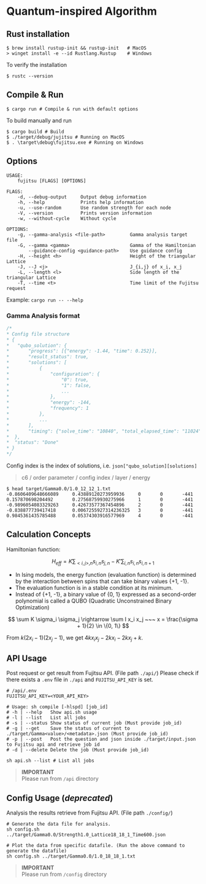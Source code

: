 # Quantum-inspired Algorithm

## Rust installation

```shell
$ brew install rustup-init && rustup-init   # MacOS
> winget install -e --id Rustlang.Rustup    # Windows
```

To verify the installation

```shell
$ rustc --version
```

## Compile & Run

```shell
$ cargo run # Compile & run with default options
```

To build manually and run

```shell
$ cargo build # Build
$ ./target/debug/jujitsu # Running on MacOS
$ . \target\debug\fujitsu.exe # Running on Windows
```

## Options

```
USAGE:
    fujitsu [FLAGS] [OPTIONS]

FLAGS:
    -d, --debug-output     Output debug information
    -h, --help             Prints help information
    -u, --use-random       Use random strength for each node
    -V, --version          Prints version information
    -w, --without-cycle    Without cycle

OPTIONS:
    -g, --gamma-analysis <file-path>         Gamma analysis target file
    -G, --gamma <gamma>                      Gamma of the Hamiltonian
        --guidance-config <guidance-path>    Use guidance config
    -H, --height <h>                         Height of the triangular Lattice
    -J, --J <j>                              J_{i,j} of x_i, x_j
    -L, --length <l>                         Side length of the triangular Lattice
    -T, --time <t>                           Time limit of the Fujitsu request
```

Example: `cargo run -- --help`

### Gamma Analysis format

```rs
/*
* Config file structure
* {
*   "qubo_solution": {
*       "progress": [{"energy": -1.44, "time": 0.252}],
*       "result_status": true,
*       "solutions": [
*           {
*               "configuration": {
*                   "0": true,
*                   "1": false,
*                   ...
*               },
*               "energy": -144,
*               "frequency": 1
*           },
*           ...
*       ],
*       "timing": {"solve_time": "10840", "total_elapsed_time": "11024"},
*  },
*  "status": "Done"
* }
*/
```

Config index is the index of solutions, i.e. `json["qubo_solution][solutions]`

> c6 / order parameter / config index / layer / energy

```shell
$ head target/Gamma0.0/1.0_12_12_1.txt
-0.8606409648666089     0.43889120273959936     0       0       -441
0.157870698204492       0.27568759930275966     1       0       -441
-0.9896054083329263     0.42673577367454896     2       0       -441
-0.838877739417418      0.0067255927314236325   3       0       -441
0.9845361435785488      0.05374303916577969     4       0       -441
```

## Calculation Concepts

Hamiltonian function:

$$
H_{eff} = K \sum_{<i, j>, n} s_{i, n}s_{j, n}  - K' \sum_{i, n} s_{i, n} s_{i, n+1}
$$

- In Ising models, the energy function (evaluation function) is determined by the interaction between spins that can take binary values {+1, -1}.
- The evaluation function is in a stable condition at its minimum.
- Instead of {+1, -1}, a binary value of {0, 1} expressed as a second-order polynomial
  is called a QUBO (Quadratic Unconstrained Binary Optimization)

$$
\sum K \sigma_i \sigma_j \rightarrow \sum I x_i x_j ~~~
x = \frac{\sigma + 1}{2} \in \{0, 1\}
$$

From $k(2x_i - 1)(2x_j - 1)$, we get $4kx_ix_j - 2kx_i - 2kx_j + k$.

## API Usage

Post request or get result from Fujitsu API. (File path `./api/`) Please check if there exists a `.env` file in `./api` and `FUJITSU_API_KEY` is set.

```dosini
# /api/.env
FUJITSU_API_KEY=<YOUR_API_KEY>
```

```shell
# Usage: sh compile [-hlspd] [job_id]
# -h | --help   Show api.sh usage
# -l | --list   List all jobs
# -s | --status Show status of current job (Must provide job_id)
# -g | --get    Save the status of current to ./target/Gamma<value>/<metadata>.json (Must provide job_id)
# -p | --post   Post the question and json inside ./target/input.json to Fujitsu api and retrieve job id
# -d | --delete Delete the job (Must provide job_id)

sh api.sh --list # List all jobs
```

> **IMPORTANT**  
> Please run from `/api` directory

## Config Usage (_deprecated_)

Analysis the results retrieve from Fujitsu API. (File path `./config/`)

```shell
# Generate the data file for analysis.
sh config.sh ../target/Gamma0.0/Strength1.0_Lattice18_18_1_Time600.json

# Plot the data from specific datafile. (Run the above command to generate the datafile)
sh config.sh ../target/Gamma0.0/1.0_18_18_1.txt
```

> **IMPORTANT**  
> Please run from `/config` directory
